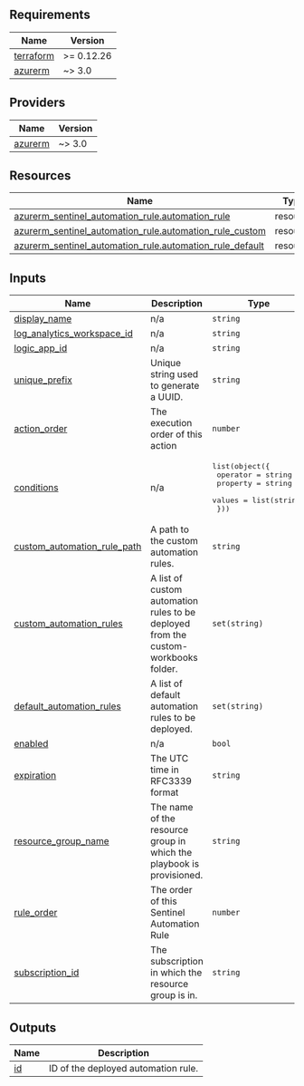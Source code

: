 <!-- BEGIN_TF_DOCS -->
## Requirements

| Name | Version |
|------|---------|
| <a name="requirement_terraform"></a> [terraform](#requirement\_terraform) | >= 0.12.26 |
| <a name="requirement_azurerm"></a> [azurerm](#requirement\_azurerm) | ~> 3.0 |

## Providers

| Name | Version |
|------|---------|
| <a name="provider_azurerm"></a> [azurerm](#provider\_azurerm) | ~> 3.0 |

## Resources

| Name | Type |
|------|------|
| [azurerm_sentinel_automation_rule.automation_rule](https://registry.terraform.io/providers/hashicorp/azurerm/latest/docs/resources/sentinel_automation_rule) | resource |
| [azurerm_sentinel_automation_rule.automation_rule_custom](https://registry.terraform.io/providers/hashicorp/azurerm/latest/docs/resources/sentinel_automation_rule) | resource |
| [azurerm_sentinel_automation_rule.automation_rule_default](https://registry.terraform.io/providers/hashicorp/azurerm/latest/docs/resources/sentinel_automation_rule) | resource |

## Inputs

| Name | Description | Type | Default | Required |
|------|-------------|------|---------|:--------:|
| <a name="input_display_name"></a> [display\_name](#input\_display\_name) | n/a | `string` | n/a | yes |
| <a name="input_log_analytics_workspace_id"></a> [log\_analytics\_workspace\_id](#input\_log\_analytics\_workspace\_id) | n/a | `string` | n/a | yes |
| <a name="input_logic_app_id"></a> [logic\_app\_id](#input\_logic\_app\_id) | n/a | `string` | n/a | yes |
| <a name="input_unique_prefix"></a> [unique\_prefix](#input\_unique\_prefix) | Unique string used to generate a UUID. | `string` | n/a | yes |
| <a name="input_action_order"></a> [action\_order](#input\_action\_order) | The execution order of this action | `number` | `1` | no |
| <a name="input_conditions"></a> [conditions](#input\_conditions) | n/a | <pre>list(object({<br>    operator = string<br>    property = string<br>    values   = list(string)<br>  }))</pre> | `[]` | no |
| <a name="input_custom_automation_rule_path"></a> [custom\_automation\_rule\_path](#input\_custom\_automation\_rule\_path) | A path to the custom automation rules. | `string` | `""` | no |
| <a name="input_custom_automation_rules"></a> [custom\_automation\_rules](#input\_custom\_automation\_rules) | A list of custom automation rules to be deployed from the custom-workbooks folder. | `set(string)` | `[]` | no |
| <a name="input_default_automation_rules"></a> [default\_automation\_rules](#input\_default\_automation\_rules) | A list of default automation rules to be deployed. | `set(string)` | `[]` | no |
| <a name="input_enabled"></a> [enabled](#input\_enabled) | n/a | `bool` | `false` | no |
| <a name="input_expiration"></a> [expiration](#input\_expiration) | The UTC time in RFC3339 format | `string` | `null` | no |
| <a name="input_resource_group_name"></a> [resource\_group\_name](#input\_resource\_group\_name) | The name of the resource group in which the playbook is provisioned. | `string` | `""` | no |
| <a name="input_rule_order"></a> [rule\_order](#input\_rule\_order) | The order of this Sentinel Automation Rule | `number` | `1` | no |
| <a name="input_subscription_id"></a> [subscription\_id](#input\_subscription\_id) | The subscription in which the resource group is in. | `string` | `""` | no |

## Outputs

| Name | Description |
|------|-------------|
| <a name="output_id"></a> [id](#output\_id) | ID of the deployed automation rule. |
<!-- END_TF_DOCS -->
